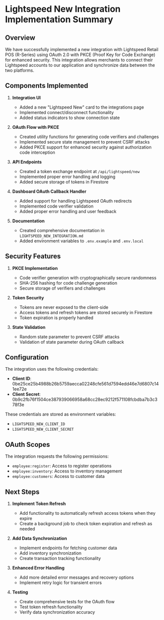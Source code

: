 # Lightspeed New Integration Implementation Summary

## Overview

We have successfully implemented a new integration with Lightspeed Retail POS (R-Series) using OAuth 2.0 with PKCE (Proof Key for Code Exchange) for enhanced security. This integration allows merchants to connect their Lightspeed accounts to our application and synchronize data between the two platforms.

## Components Implemented

1. **Integration UI**
   - Added a new "Lightspeed New" card to the integrations page
   - Implemented connect/disconnect functionality
   - Added status indicators to show connection state

2. **OAuth Flow with PKCE**
   - Created utility functions for generating code verifiers and challenges
   - Implemented secure state management to prevent CSRF attacks
   - Added PKCE support for enhanced security against authorization code interception

3. **API Endpoints**
   - Created a token exchange endpoint at `/api/lightspeed/new`
   - Implemented proper error handling and logging
   - Added secure storage of tokens in Firestore

4. **Dashboard OAuth Callback Handler**
   - Added support for handling Lightspeed OAuth redirects
   - Implemented code verifier validation
   - Added proper error handling and user feedback

5. **Documentation**
   - Created comprehensive documentation in `LIGHTSPEED_NEW_INTEGRATION.md`
   - Added environment variables to `.env.example` and `.env.local`

## Security Features

1. **PKCE Implementation**
   - Code verifier generation with cryptographically secure randomness
   - SHA-256 hashing for code challenge generation
   - Secure storage of verifiers and challenges

2. **Token Security**
   - Tokens are never exposed to the client-side
   - Access tokens and refresh tokens are stored securely in Firestore
   - Token expiration is properly handled

3. **State Validation**
   - Random state parameter to prevent CSRF attacks
   - Validation of state parameter during OAuth callback

## Configuration

The integration uses the following credentials:

- **Client ID**: 0be25ce25b4988b26b5759aecca02248cfe561d7594edd46e7d6807c141ee72e
- **Client Secret**: 0b9c2fb76f1504ce387939066958a68cc28ec9212f571108fcbdba7b3c378f3e

These credentials are stored as environment variables:
- `LIGHTSPEED_NEW_CLIENT_ID`
- `LIGHTSPEED_NEW_CLIENT_SECRET`

## OAuth Scopes

The integration requests the following permissions:

- `employee:register`: Access to register operations
- `employee:inventory`: Access to inventory management
- `employee:customers`: Access to customer data

## Next Steps

1. **Implement Token Refresh**
   - Add functionality to automatically refresh access tokens when they expire
   - Create a background job to check token expiration and refresh as needed

2. **Add Data Synchronization**
   - Implement endpoints for fetching customer data
   - Add inventory synchronization
   - Create transaction tracking functionality

3. **Enhanced Error Handling**
   - Add more detailed error messages and recovery options
   - Implement retry logic for transient errors

4. **Testing**
   - Create comprehensive tests for the OAuth flow
   - Test token refresh functionality
   - Verify data synchronization accuracy 